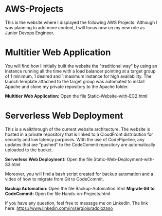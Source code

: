# AWS-Projects
This is the website where I displayed the following AWS Projects. 
Although I was planning to add more content, I will focus now on my new role as Junior Devops Engineer.

# Multitier Web Application
You will find how I initially built the website the "traditional way" by using an instance running all the time with a load balancer pointing at a target group of 1 minimum, 1 desired and 1 maximum instance for high availability. The launch template attached to the target group was automated to install Apache and clone my private repository to the Apache folder.

**Multitier Web Application:** Open the file Static-Website-with-EC2.html

# Serverless Web Deployment
This is a walkthrough of the current website architecture. The website is hosted in a private repository that is linked to a CloudFront distribution for security and low latency purposes. With the use of CodePipeline, any updates that are "pushed" to the CodeCommit repository are automatically uploaded to the bucket.

**Serverless Web Deployment:** Open the file Static-Web-Deployment-with-S3.html

Moreover, you will find a bash script created for backup automation and a video of how to migrate from Git to CodeCommit.

**Backup Automation:** Open the file Backup-Automation.html
**Migrate Git to CodeCommit:** Open the file Hands-on-Projects.html

If you have any question, feel free to message me on LinkedIn. 
The link here: https://www.linkedin.com/in/sergiojuradolozano





